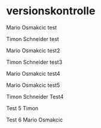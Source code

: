 # versionskontrolle
Mario Osmakcic test


Timon Schneider test

Mario Osmakcic test2

Timon Schneider test3

Mario Osmakcic test4

Mario Osmakcic test5

Timon Schneider Test4

Test 5 Timon

Test 6 Mario Osmakcic